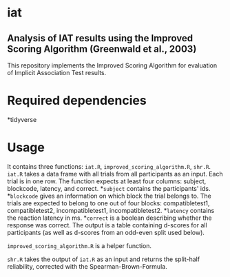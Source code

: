 # iat

## Analysis of IAT results using the Improved Scoring Algorithm (Greenwald et al., 2003)
This repository implements the Improved Scoring Algorithm for evaluation of Implicit Association Test results. 

# Required dependencies
*tidyverse

# Usage
It contains three functions: `iat.R`, `improved_scoring_algorithm.R`, `shr.R`.
`iat.R` takes a data frame with all trials from all participants as an input. Each trial is in one row. 
The function expects at least four columns: subject, blockcode, latency, and correct. 
*`subject` contains the participants' ids. 
*`blockcode` gives an information on which block the trial belongs to. The trials are expected to belong to one out of four blocks: compatibletest1, compatibletest2, incompatibletest1, incompatibletest2. 
*`latency` contains the reaction latency in ms. 
*`correct` is a boolean describing whether the response was correct. 
The output is a table containing d-scores for all participants (as well as d-scores from an odd-even split used below). 

`improved_scoring_algorithm.R` is a helper function. 

`shr.R` takes the output of `iat.R` as an input and returns the split-half reliability, corrected with the Spearman-Brown-Formula. 


